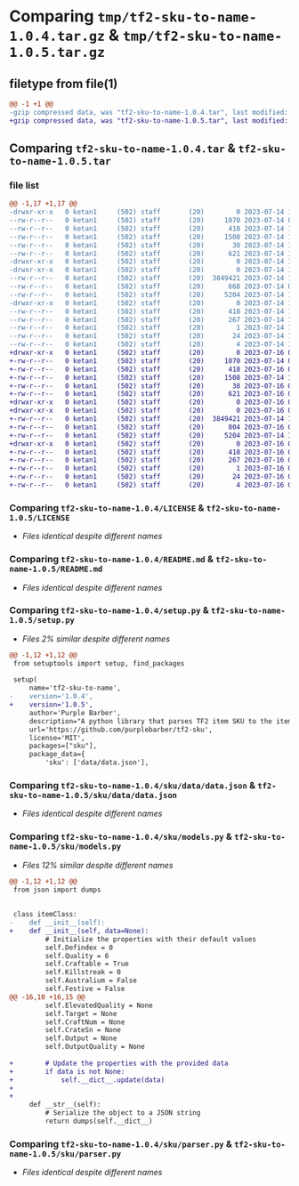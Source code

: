 # Comparing `tmp/tf2-sku-to-name-1.0.4.tar.gz` & `tmp/tf2-sku-to-name-1.0.5.tar.gz`

## filetype from file(1)

```diff
@@ -1 +1 @@
-gzip compressed data, was "tf2-sku-to-name-1.0.4.tar", last modified: Fri Jul 14 15:25:33 2023, max compression
+gzip compressed data, was "tf2-sku-to-name-1.0.5.tar", last modified: Sun Jul 16 06:43:08 2023, max compression
```

## Comparing `tf2-sku-to-name-1.0.4.tar` & `tf2-sku-to-name-1.0.5.tar`

### file list

```diff
@@ -1,17 +1,17 @@
-drwxr-xr-x   0 ketan1     (502) staff       (20)        0 2023-07-14 15:25:33.001724 tf2-sku-to-name-1.0.4/
--rw-r--r--   0 ketan1     (502) staff       (20)     1070 2023-07-14 08:20:26.000000 tf2-sku-to-name-1.0.4/LICENSE
--rw-r--r--   0 ketan1     (502) staff       (20)      418 2023-07-14 15:25:33.001602 tf2-sku-to-name-1.0.4/PKG-INFO
--rw-r--r--   0 ketan1     (502) staff       (20)     1508 2023-07-14 14:53:36.000000 tf2-sku-to-name-1.0.4/README.md
--rw-r--r--   0 ketan1     (502) staff       (20)       38 2023-07-14 15:25:33.001764 tf2-sku-to-name-1.0.4/setup.cfg
--rw-r--r--   0 ketan1     (502) staff       (20)      621 2023-07-14 15:25:28.000000 tf2-sku-to-name-1.0.4/setup.py
-drwxr-xr-x   0 ketan1     (502) staff       (20)        0 2023-07-14 15:25:32.998936 tf2-sku-to-name-1.0.4/sku/
-drwxr-xr-x   0 ketan1     (502) staff       (20)        0 2023-07-14 15:25:32.999045 tf2-sku-to-name-1.0.4/sku/data/
--rw-r--r--   0 ketan1     (502) staff       (20)  3849421 2023-07-14 15:22:12.000000 tf2-sku-to-name-1.0.4/sku/data/data.json
--rw-r--r--   0 ketan1     (502) staff       (20)      668 2023-07-14 07:35:40.000000 tf2-sku-to-name-1.0.4/sku/models.py
--rw-r--r--   0 ketan1     (502) staff       (20)     5204 2023-07-14 15:20:38.000000 tf2-sku-to-name-1.0.4/sku/parser.py
-drwxr-xr-x   0 ketan1     (502) staff       (20)        0 2023-07-14 15:25:33.001410 tf2-sku-to-name-1.0.4/tf2_sku_to_name.egg-info/
--rw-r--r--   0 ketan1     (502) staff       (20)      418 2023-07-14 15:25:32.000000 tf2-sku-to-name-1.0.4/tf2_sku_to_name.egg-info/PKG-INFO
--rw-r--r--   0 ketan1     (502) staff       (20)      267 2023-07-14 15:25:32.000000 tf2-sku-to-name-1.0.4/tf2_sku_to_name.egg-info/SOURCES.txt
--rw-r--r--   0 ketan1     (502) staff       (20)        1 2023-07-14 15:25:32.000000 tf2-sku-to-name-1.0.4/tf2_sku_to_name.egg-info/dependency_links.txt
--rw-r--r--   0 ketan1     (502) staff       (20)       24 2023-07-14 15:25:32.000000 tf2-sku-to-name-1.0.4/tf2_sku_to_name.egg-info/requires.txt
--rw-r--r--   0 ketan1     (502) staff       (20)        4 2023-07-14 15:25:32.000000 tf2-sku-to-name-1.0.4/tf2_sku_to_name.egg-info/top_level.txt
+drwxr-xr-x   0 ketan1     (502) staff       (20)        0 2023-07-16 06:43:08.139368 tf2-sku-to-name-1.0.5/
+-rw-r--r--   0 ketan1     (502) staff       (20)     1070 2023-07-14 08:20:26.000000 tf2-sku-to-name-1.0.5/LICENSE
+-rw-r--r--   0 ketan1     (502) staff       (20)      418 2023-07-16 06:43:08.139232 tf2-sku-to-name-1.0.5/PKG-INFO
+-rw-r--r--   0 ketan1     (502) staff       (20)     1508 2023-07-14 14:53:36.000000 tf2-sku-to-name-1.0.5/README.md
+-rw-r--r--   0 ketan1     (502) staff       (20)       38 2023-07-16 06:43:08.139412 tf2-sku-to-name-1.0.5/setup.cfg
+-rw-r--r--   0 ketan1     (502) staff       (20)      621 2023-07-16 06:42:59.000000 tf2-sku-to-name-1.0.5/setup.py
+drwxr-xr-x   0 ketan1     (502) staff       (20)        0 2023-07-16 06:43:08.133875 tf2-sku-to-name-1.0.5/sku/
+drwxr-xr-x   0 ketan1     (502) staff       (20)        0 2023-07-16 06:43:08.134135 tf2-sku-to-name-1.0.5/sku/data/
+-rw-r--r--   0 ketan1     (502) staff       (20)  3849421 2023-07-14 15:22:12.000000 tf2-sku-to-name-1.0.5/sku/data/data.json
+-rw-r--r--   0 ketan1     (502) staff       (20)      804 2023-07-16 06:42:54.000000 tf2-sku-to-name-1.0.5/sku/models.py
+-rw-r--r--   0 ketan1     (502) staff       (20)     5204 2023-07-14 15:20:38.000000 tf2-sku-to-name-1.0.5/sku/parser.py
+drwxr-xr-x   0 ketan1     (502) staff       (20)        0 2023-07-16 06:43:08.139027 tf2-sku-to-name-1.0.5/tf2_sku_to_name.egg-info/
+-rw-r--r--   0 ketan1     (502) staff       (20)      418 2023-07-16 06:43:08.000000 tf2-sku-to-name-1.0.5/tf2_sku_to_name.egg-info/PKG-INFO
+-rw-r--r--   0 ketan1     (502) staff       (20)      267 2023-07-16 06:43:08.000000 tf2-sku-to-name-1.0.5/tf2_sku_to_name.egg-info/SOURCES.txt
+-rw-r--r--   0 ketan1     (502) staff       (20)        1 2023-07-16 06:43:08.000000 tf2-sku-to-name-1.0.5/tf2_sku_to_name.egg-info/dependency_links.txt
+-rw-r--r--   0 ketan1     (502) staff       (20)       24 2023-07-16 06:43:08.000000 tf2-sku-to-name-1.0.5/tf2_sku_to_name.egg-info/requires.txt
+-rw-r--r--   0 ketan1     (502) staff       (20)        4 2023-07-16 06:43:08.000000 tf2-sku-to-name-1.0.5/tf2_sku_to_name.egg-info/top_level.txt
```

### Comparing `tf2-sku-to-name-1.0.4/LICENSE` & `tf2-sku-to-name-1.0.5/LICENSE`

 * *Files identical despite different names*

### Comparing `tf2-sku-to-name-1.0.4/README.md` & `tf2-sku-to-name-1.0.5/README.md`

 * *Files identical despite different names*

### Comparing `tf2-sku-to-name-1.0.4/setup.py` & `tf2-sku-to-name-1.0.5/setup.py`

 * *Files 2% similar despite different names*

```diff
@@ -1,12 +1,12 @@
 from setuptools import setup, find_packages
 
 setup(
     name='tf2-sku-to-name',
-    version='1.0.4',
+    version='1.0.5',
     author='Purple Barber',
     description="A python library that parses TF2 item SKU to the item's name and vice versa.",
     url='https://github.com/purplebarber/tf2-sku',
     license='MIT',
     packages=["sku"],
     package_data={
         'sku': ['data/data.json'],
```

### Comparing `tf2-sku-to-name-1.0.4/sku/data/data.json` & `tf2-sku-to-name-1.0.5/sku/data/data.json`

 * *Files identical despite different names*

### Comparing `tf2-sku-to-name-1.0.4/sku/models.py` & `tf2-sku-to-name-1.0.5/sku/models.py`

 * *Files 12% similar despite different names*

```diff
@@ -1,12 +1,12 @@
 from json import dumps
 
 
 class itemClass:
-    def __init__(self):
+    def __init__(self, data=None):
         # Initialize the properties with their default values
         self.Defindex = 0
         self.Quality = 6
         self.Craftable = True
         self.Killstreak = 0
         self.Australium = False
         self.Festive = False
@@ -16,10 +16,15 @@
         self.ElevatedQuality = None
         self.Target = None
         self.CraftNum = None
         self.CrateSn = None
         self.Output = None
         self.OutputQuality = None
 
+        # Update the properties with the provided data
+        if data is not None:
+            self.__dict__.update(data)
+
+
     def __str__(self):
         # Serialize the object to a JSON string
         return dumps(self.__dict__)
```

### Comparing `tf2-sku-to-name-1.0.4/sku/parser.py` & `tf2-sku-to-name-1.0.5/sku/parser.py`

 * *Files identical despite different names*


